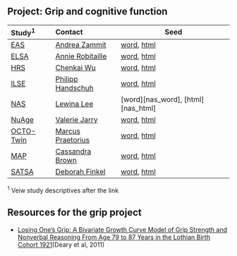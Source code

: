 Project: Grip and cognitive function
----

| Study<sup>1</sup> | Contact | Seed |
| :---- | :------ | ---- |
| [EAS][eas_table_1]        |[Andrea Zammit](mailto:Andrea.Zammit@einstein.yu.edu)   |[word][eas_word], [html][eas_html] | 
| [ELSA][elsa_table_1]      |[Annie Robitaille](mailto:annie.g.robitaille@gmail.com) |[word][elsa_word], [html][elsa_html] | 
| [HRS][hrs_table_1]        |[Chenkai Wu](mailto:chenkai.wu2010@gmail.com)           |[word][hrs_word], [html][hrs_html] | 
| [ILSE][ilse_table_1]      |[Philipp Handschuh](mailto:philipp.handschuh@uni-ulm.de)|[word][ilse_word], [html][ilse_html] | 
| [NAS][lasa_table_1]       |[Lewina Lee](mailto:lewina@bu.edu)                      |[word][nas_word], [html][nas_html] | 
| [NuAge][nas_table_1]      |[Valerie Jarry ](mailto:valerie.jarry@umontreal.ca )    |[word][nuage_word], [html][nuage_html] | 
| [OCTO-Twin][nuage_table_1]| [Marcus Praetorius](mailto:marcus.praetorius@psy.gu.se)|[word][octo_word], [html][octo_html] | 
| [MAP][map_table_1]        |[Cassandra Brown](mailto:clb@uvic.ca)                    |[word][map_word], [html][map_html] | 
| [SATSA][satsa_table_1]    | [Deborah Finkel](mailto:dfinkel@ius.edu)               |[word][satsa_word], [html][satsa_html] |   

  <sup>1</sup> Veiw study descriptives after the link  
  

## Resources for the **grip** project

  - [Losing One’s Grip: A Bivariate Growth Curve Model of Grip Strength and Nonverbal Reasoning From Age 79 to 87 Years in the Lothian Birth Cohort 1921](http://psychsocgerontology.oxfordjournals.org/content/early/2011/07/08/geronb.gbr059.full)(Deary et al, 2011)

<!-- Below stored the short-cuts for links -->

  [eas_table_1]:https://rawgit.com/IALSA/IALSA-2015-Portland/master/studies/table_1_descriptives/Table1_EAS_Descriptives_IALSA_Portland.pdf 
 [elsa_table_1]:https://rawgit.com/IALSA/IALSA-2015-Portland/master/studies/table_1_descriptives/Table1_ELSA_Descriptives_IALSA_Portland.pdf   
  [hrs_table_1]:https://rawgit.com/IALSA/IALSA-2015-Portland/master/studies/table_1_descriptives/Table1_HRS_Descriptives_IALSA_Portland.pdf 
 [ilse_table_1]:https://rawgit.com/IALSA/IALSA-2015-Portland/master/studies/table_1_descriptives/Table1_ILSE_Descriptives_IALSA_Portland.pdf 
 [lasa_table_1]:https://rawgit.com/IALSA/IALSA-2015-Portland/master/studies/table_1_descriptives/Table1_LASA_Descriptives_IALSA_Portland.pdf  
  [nas_table_1]:https://rawgit.com/IALSA/IALSA-2015-Portland/master/studies/table_1_descriptives/Table1_NAS_Descriptives_IALSA_Portland.pdf 
[nuage_table_1]:https://rawgit.com/IALSA/IALSA-2015-Portland/master/studies/table_1_descriptives/Table1_NuAge_Descriptives_IALSA_Portland.pdf 
  [map_table_1]:https://rawgit.com/IALSA/IALSA-2015-Portland/master/studies/table_1_descriptives/Table1_RADC_Descriptives_IALSA_Portland.pdf
[satsa_table_1]:https://rawgit.com/IALSA/IALSA-2015-Portland/master/studies/table_1_descriptives/Table1_SATSA_Descriptives_IALSA_Portland.pdf  

  [eas_word]:https://rawgit.com/IALSA/IALSA-2015-Portland/master/reports/seeds-grip/seed-eas.docx     
 [elsa_word]:https://rawgit.com/IALSA/IALSA-2015-Portland/master/reports/seeds-grip/seed-elsa.docx   
  [hrs_word]:https://rawgit.com/IALSA/IALSA-2015-Portland/master/reports/seeds-grip/seed-hrs.docx     
 [ilse_word]:https://rawgit.com/IALSA/IALSA-2015-Portland/master/reports/seeds-grip/seed-ilse.docx   
 [lasa_word]:https://rawgit.com/IALSA/IALSA-2015-Portland/master/reports/seeds-grip/seed-lasa.docx   
[nuage_word]:https://rawgit.com/IALSA/IALSA-2015-Portland/master/reports/seeds-grip/seed-nuage.docx 
 [octo_word]:https://rawgit.com/IALSA/IALSA-2015-Portland/master/reports/seeds-grip/seed-octo.docx   
  [map_word]:https://rawgit.com/IALSA/IALSA-2015-Portland/master/reports/seeds-grip/seed-map.docx     
[satsa_word]:https://rawgit.com/IALSA/IALSA-2015-Portland/master/reports/seeds-grip/seed-satsa.docx   
  
  [eas_html]:https://rawgit.com/IALSA/IALSA-2015-Portland/master/reports/seeds-grip/seed-eas.html     
 [elsa_html]:https://rawgit.com/IALSA/IALSA-2015-Portland/master/reports/seeds-grip/seed-elsa.html   
  [hrs_html]:https://rawgit.com/IALSA/IALSA-2015-Portland/master/reports/seeds-grip/seed-hrs.html     
 [ilse_html]:https://rawgit.com/IALSA/IALSA-2015-Portland/master/reports/seeds-grip/seed-ilse.html   
 [lasa_html]:https://rawgit.com/IALSA/IALSA-2015-Portland/master/reports/seeds-grip/seed-lasa.html   
[nuage_html]:https://rawgit.com/IALSA/IALSA-2015-Portland/master/reports/seeds-grip/seed-nuage.html 
 [octo_html]:https://rawgit.com/IALSA/IALSA-2015-Portland/master/reports/seeds-grip/seed-octo.html   
  [map_html]:https://rawgit.com/IALSA/IALSA-2015-Portland/master/reports/seeds-grip/seed-map.html     
[satsa_html]:https://rawgit.com/IALSA/IALSA-2015-Portland/master/reports/seeds-grip/seed-satsa.html   

